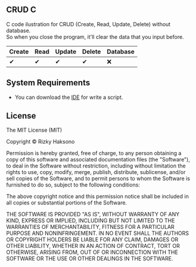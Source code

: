 ## CRUD C
C code ilustration for CRUD (Create, Read, Update, Delete) without database.<br>
So when you close the program, it'll clear the data that you input before.

| Create | Read | Update | Delete | Database |
| --- | --- | -- | -- | -- |
| ✔ | ✔ | ✔ | ✔ | ❌ |

## System Requirements

- You can download the [IDE](http://www.codeblocks.org/downloads/binaries/) for write a script.

## License

The MIT License (MIT)

Copyright © Rizky Haksono

Permission is hereby granted, free of charge, to any person obtaining a copy of this software and associated documentation files (the "Software"), to deal in the Software without restriction, including without limitation the rights to use, copy, modify, merge, publish, distribute, sublicense, and/or sell copies of the Software, and to permit persons to whom the Software is furnished to do so, subject to the following conditions:

The above copyright notice and this permission notice shall be included in all copies or substantial portions of the Software.

THE SOFTWARE IS PROVIDED "AS IS", WITHOUT WARRANTY OF ANY KIND, EXPRESS OR IMPLIED, INCLUDING BUT NOT LIMITED TO THE WARRANTIES OF MERCHANTABILITY, FITNESS FOR A PARTICULAR PURPOSE AND NONINFRINGEMENT. IN NO EVENT SHALL THE AUTHORS OR COPYRIGHT HOLDERS BE LIABLE FOR ANY CLAIM, DAMAGES OR OTHER LIABILITY, WHETHER IN AN ACTION OF CONTRACT, TORT OR OTHERWISE, ARISING FROM, OUT OF OR INCONNECTION WITH THE SOFTWARE OR THE USE OR OTHER DEALINGS IN THE SOFTWARE.
